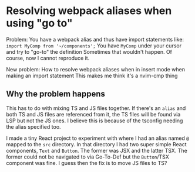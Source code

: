 # Resolving webpack aliases when using "go to"
  Problem:
  You have a webpack alias and thus have import statements like:
  `import MyComp from '~/components';`
  You have `MyComp` under your cursor and try to "go-to" the definition
  Sometimes that wouldn't happen.
  Of course, now I cannot reproduce it.

  New problem:
  How to resolve webpack aliases when in insert mode when making an import statement
  This makes me think it's a nvim-cmp thing

## Why the problem happens
   This has to do with mixing TS and JS files together.
   If there's an `alias` and both TS and JS files are referenced from it, the TS files will be found via LSP but not the JS ones.
   I believe this is because of the tsconfig needing the alias specified too.

   I made a tiny React project to experiment with where I had an alias named `@` mapped to the `src` directory.
   In that directory I had two super simple React components, `Text` and `Button`.
   The former was JSX and the latter TSX.
   The former could not be navigated to via Go-To-Def but the `Button`/TSX component was fine.
   I guess then the fix is to move JS files to TS?
